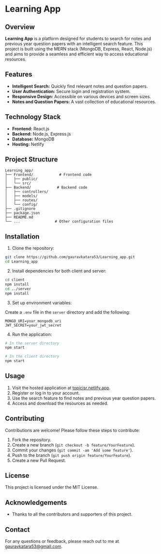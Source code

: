 # Learning App

## Overview

**Learning App** is a platform designed for students to search for notes and previous year question papers with an intelligent search feature. This project is built using the MERN stack (MongoDB, Express, React, Node.js) and aims to provide a seamless and efficient way to access educational resources.

## Features

- **Intelligent Search:** Quickly find relevant notes and question papers.
- **User Authentication:** Secure login and registration system.
- **Responsive Design:** Accessible on various devices and screen sizes.
- **Notes and Question Papers:** A vast collection of educational resources.

## Technology Stack

- **Frontend:** React.js
- **Backend:** Node.js, Express.js
- **Database:** MongoDB
- **Hosting:** Netlify

## Project Structure

```
Learning_app/
├── Frontend/            # Frontend code
│   ├── public/
│   └── src/
├── Backend/            # Backend code
│   ├── controllers/
│   ├── models/
│   ├── routes/
│   └── config/
├── .gitignore
├── package.json
├── README.md
└── ...                # Other configuration files
```

## Installation

1. Clone the repository:

```bash
git clone https://github.com/gauravkatara53/Learning_app.git
cd Learning_app
```

2. Install dependencies for both client and server:

```bash
cd client
npm install
cd ../server
npm install
```

3. Set up environment variables:

Create a `.env` file in the `server` directory and add the following:

```
MONGO_URI=your_mongodb_uri
JWT_SECRET=your_jwt_secret
```

4. Run the application:

```bash
# In the server directory
npm start

# In the client directory
npm start
```

## Usage

1. Visit the hosted application at [topicjsr.netlify.app](https://topicjsr.netlify.app).
2. Register or log in to your account.
3. Use the search feature to find notes and previous year question papers.
4. Access and download the resources as needed.

## Contributing

Contributions are welcome! Please follow these steps to contribute:

1. Fork the repository.
2. Create a new branch (`git checkout -b feature/YourFeature`).
3. Commit your changes (`git commit -am 'Add some feature'`).
4. Push to the branch (`git push origin feature/YourFeature`).
5. Create a new Pull Request.

## License

This project is licensed under the MIT License.

## Acknowledgements

- Thanks to all the contributors and supporters of this project.

## Contact

For any questions or feedback, please reach out to me at gauravkatara53@gmail.com.
